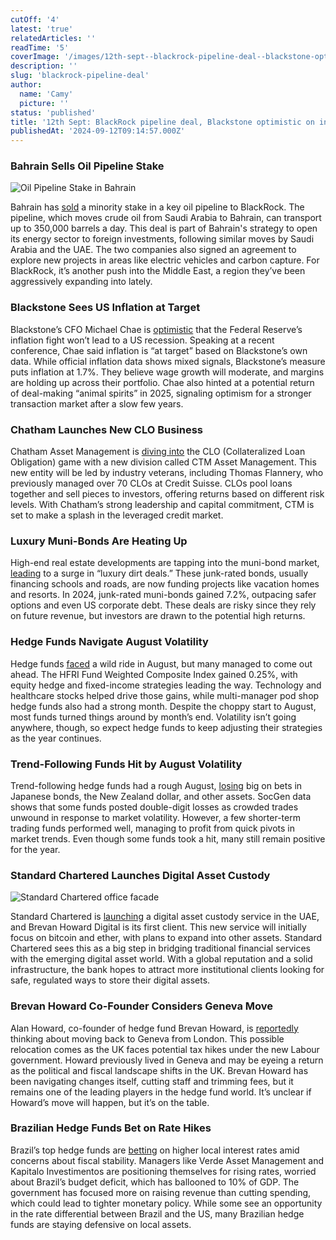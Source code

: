 ```yaml
---
cutOff: '4'
latest: 'true'
relatedArticles: ''
readTime: '5'
coverImage: '/images/12th-sept--blackrock-pipeline-deal--blackstone-optimistic-on-inflation-b-AzMD.webp'
description: ''
slug: 'blackrock-pipeline-deal'
author:
  name: 'Camy'
  picture: ''
status: 'published'
title: '12th Sept: BlackRock pipeline deal, Blackstone optimistic on inflation'
publishedAt: '2024-09-12T09:14:57.000Z'
---
```


### Bahrain Sells Oil Pipeline Stake

![Oil Pipeline Stake in Bahrain](/images/12th-sept--blackrock-pipeline-deal--blackstone-optimistic-on-inflation-a-c2ND.webp)

Bahrain has [sold](https://www.bnnbloomberg.ca/investing/commodities/2024/09/11/bahrain-offloads-stake-in-key-saudi-oil-pipeline-to-blackrock/) a minority stake in a key oil pipeline to BlackRock. The pipeline, which moves crude oil from Saudi Arabia to Bahrain, can transport up to 350,000 barrels a day. This deal is part of Bahrain's strategy to open its energy sector to foreign investments, following similar moves by Saudi Arabia and the UAE. The two companies also signed an agreement to explore new projects in areas like electric vehicles and carbon capture. For BlackRock, it’s another push into the Middle East, a region they’ve been aggressively expanding into lately.

### Blackstone Sees US Inflation at Target

Blackstone’s CFO Michael Chae is [optimistic](https://www.bnnbloomberg.ca/investing/2024/09/11/blackstone-finance-chief-chae-says-us-inflation-is-at-target/#:~:text=Blackstone%27s%20own%20measure%20of%20inflation,that%20began%20in%20March%202022.) that the Federal Reserve’s inflation fight won’t lead to a US recession. Speaking at a recent conference, Chae said inflation is “at target” based on Blackstone’s own data. While official inflation data shows mixed signals, Blackstone’s measure puts inflation at 1.7%. They believe wage growth will moderate, and margins are holding up across their portfolio. Chae also hinted at a potential return of deal-making “animal spirits” in 2025, signaling optimism for a stronger transaction market after a slow few years.

### Chatham Launches New CLO Business

Chatham Asset Management is [diving into](https://www.hedgeweek.com/chatham-am-launches-clo-management-business/) the CLO (Collateralized Loan Obligation) game with a new division called CTM Asset Management. This new entity will be led by industry veterans, including Thomas Flannery, who previously managed over 70 CLOs at Credit Suisse. CLOs pool loans together and sell pieces to investors, offering returns based on different risk levels. With Chatham’s strong leadership and capital commitment, CTM is set to make a splash in the leveraged credit market.

### Luxury Muni-Bonds Are Heating Up

High-end real estate developments are tapping into the muni-bond market, [leading](https://www.bnnbloomberg.ca/investing/2024/09/11/posh-real-estate-deals-boom-in-high-flying-junk-muni-bond-market/) to a surge in “luxury dirt deals.” These junk-rated bonds, usually financing schools and roads, are now funding projects like vacation homes and resorts. In 2024, junk-rated muni-bonds gained 7.2%, outpacing safer options and even US corporate debt. These deals are risky since they rely on future revenue, but investors are drawn to the potential high returns.

### Hedge Funds Navigate August Volatility

Hedge funds [faced](https://www.hedgeweek.com/hedge-funds-navigate-record-volatility-to-post-august-gains/#:~:text=Hedge%20funds%20navigated%20an%20historic,%2B0.25%25%20for%20the%20month.) a wild ride in August, but many managed to come out ahead. The HFRI Fund Weighted Composite Index gained 0.25%, with equity hedge and fixed-income strategies leading the way. Technology and healthcare stocks helped drive those gains, while multi-manager pod shop hedge funds also had a strong month. Despite the choppy start to August, most funds turned things around by month’s end. Volatility isn’t going anywhere, though, so expect hedge funds to keep adjusting their strategies as the year continues.

### Trend-Following Funds Hit by August Volatility

Trend-following hedge funds had a rough August, [losing](https://www.hedgeweek.com/nz-dollar-and-japan-bonds-weigh-on-august-cta-returns/) big on bets in Japanese bonds, the New Zealand dollar, and other assets. SocGen data shows that some funds posted double-digit losses as crowded trades unwound in response to market volatility. However, a few shorter-term trading funds performed well, managing to profit from quick pivots in market trends. Even though some funds took a hit, many still remain positive for the year.

### Standard Chartered Launches Digital Asset Custody

![Standard Chartered office facade](/images/12th-sept--blackrock-pipeline-deal--blackstone-optimistic-on-inflation-b-A5Nz.webp)

Standard Chartered is [launching](https://www.hedgeweek.com/standard-chartered-launches-uae-digital-asset-custody-service-with-bh-digital-as-first-client/) a digital asset custody service in the UAE, and Brevan Howard Digital is its first client. This new service will initially focus on bitcoin and ether, with plans to expand into other assets. Standard Chartered sees this as a big step in bridging traditional financial services with the emerging digital asset world. With a global reputation and a solid infrastructure, the bank hopes to attract more institutional clients looking for safe, regulated ways to store their digital assets.

### Brevan Howard Co-Founder Considers Geneva Move

Alan Howard, co-founder of hedge fund Brevan Howard, is [reportedly](https://www.hedgeweek.com/brevan-howard-co-founder-mulls-swapping-london-for-geneva/) thinking about moving back to Geneva from London. This possible relocation comes as the UK faces potential tax hikes under the new Labour government. Howard previously lived in Geneva and may be eyeing a return as the political and fiscal landscape shifts in the UK. Brevan Howard has been navigating changes itself, cutting staff and trimming fees, but it remains one of the leading players in the hedge fund world. It’s unclear if Howard’s move will happen, but it’s on the table.

### Brazilian Hedge Funds Bet on Rate Hikes

Brazil’s top hedge funds are [betting](https://www.hedgeweek.com/brazilian-hedge-fund-majors-adopt-bearish-stance-on-local-rates/#:~:text=Brazil's%20leading%20hedge%20fund%20managers,to%20a%20report%20by%20Bloomberg.) on higher local interest rates amid concerns about fiscal stability. Managers like Verde Asset Management and Kapitalo Investimentos are positioning themselves for rising rates, worried about Brazil’s budget deficit, which has ballooned to 10% of GDP. The government has focused more on raising revenue than cutting spending, which could lead to tighter monetary policy. While some see an opportunity in the rate differential between Brazil and the US, many Brazilian hedge funds are staying defensive on local assets.
